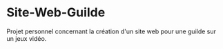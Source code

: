 # Site-Web-Guilde

Projet personnel concernant la création d'un site web pour une guilde sur un jeux vidéo.
